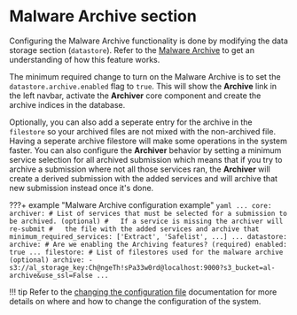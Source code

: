 # Malware Archive section

Configuring the Malware Archive functionality is done by modifying the data storage section (`datastore`). Refer to the [Malware Archive](../overview/architecture/#keeping-files-forever-malware-archive) to get an understanding of how this feature works.

The minimum required change to turn on the Malware Archive is to set the `datastore.archive.enabled` flag to `true`. This will show the **Archive** link in the left navbar, activate the **Archiver** core component and create the archive indices in the database.

Optionally, you can also add a seperate entry for the archive in the `filestore` so your archived files are not mixed with the non-archived file. Having a seperate archive filestore will make some operations in the system faster. You can also configure the **Archiver** behavior by setting a minimum service selection for all archived submission which means that if you try to archive a submission where not all those services ran, the **Archiver** will create a derived submission with the added services and will archive that new submission instead once it's done.

???+ example "Malware Archive configuration example"
    ```yaml
    ...
    core:
      archiver:
        # List of services that must be selected for a submission to be archived. (optional)
        #   If a service is missing the archiver will re-submit
        #   the file with the added services and archive that
        minimum_required_services: ['Extract', 'Safelist', ...]
    ...
    datastore:
      archive:
        # Are we enabling the Archiving features? (required)
        enabled: true
    ...
    filestore:
      # List of filestores used for the malware archive (optional)
      archive:
      - s3://al_storage_key:Ch@ngeTh!sPa33w0rd@localhost:9000?s3_bucket=al-archive&use_ssl=False
    ...
    ```

!!! tip
    Refer to the [changing the configuration file](../config_file/#changing-the-configuration-file) documentation for more details on where and how to change the configuration of the system.
